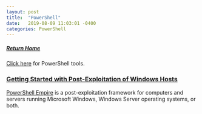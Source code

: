 ```yaml
---
layout: post
title:  "PowerShell"
date:   2019-08-09 11:03:01 -0400
categories: PowerShell
---
```

##### [Return Home](https://thegetch.github.io/penetration/testing/resources/2019/08/09/Home/)

[Click here](https://thegetch.github.io/PenetrationTestingResources/PowerShellTools) for PowerShell tools.

### [Getting Started with Post-Exploitation of Windows Hosts](https://null-byte.wonderhowto.com/how-to/use-powershell-empire-getting-started-with-post-exploitation-windows-hosts-0178664/)

[PowerShell Empire](https://www.powershellempire.com) is a post-exploitation framework for computers and servers running Microsoft Windows, Windows Server operating systems, or both.
